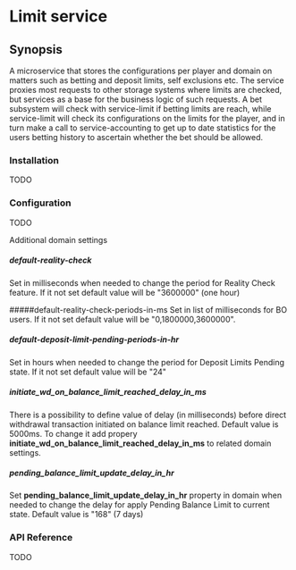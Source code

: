 # Limit service
## Synopsis
A microservice that stores the configurations per player and domain on matters such as betting and deposit limits, self exclusions etc. The service proxies most requests to other storage systems where limits are checked, but services as a base for the business logic of such requests. A bet subsystem will check with service-limit if betting limits are reach, while service-limit will check its configurations on the limits for the player, and in turn make a call to service-accounting to get up to date statistics for the users betting history to ascertain whether the bet should be allowed.

### Installation
TODO

### Configuration
TODO

 Additional domain settings
 
 ##### default-reality-check  
 Set in milliseconds when needed to change the period for Reality Check feature. If it not set default value will be "3600000" (one hour)
 
 #####default-reality-check-periods-in-ms 
 Set in list of milliseconds for BO users. If it not set default value will be "0,1800000,3600000".

 ##### default-deposit-limit-pending-periods-in-hr 
 Set in hours when needed to change the period for Deposit Limits Pending state. If it not set default value will be "24"

##### initiate_wd_on_balance_limit_reached_delay_in_ms
There is a possibility to define value of delay (in milliseconds) before direct withdrawal transaction initiated on balance limit reached. Default value is 5000ms. To change it add propery **initiate_wd_on_balance_limit_reached_delay_in_ms** to related domain settings.

##### pending_balance_limit_update_delay_in_hr
 Set **pending_balance_limit_update_delay_in_hr** property in domain when needed to change the delay for apply Pending Balance Limit to current state. Default value is "168" (7 days)
 
### API Reference
TODO

